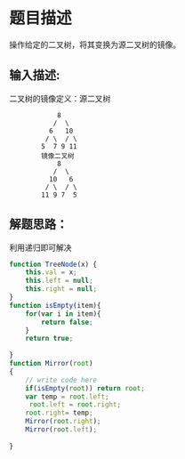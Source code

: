 # 题目描述
操作给定的二叉树，将其变换为源二叉树的镜像。 
## 输入描述:
二叉树的镜像定义：源二叉树 

```
    	    8
    	   /  \
    	  6   10
    	 / \  / \
    	5  7 9 11
    	镜像二叉树
    	    8
    	   /  \
    	  10   6
    	 / \  / \
    	11 9 7  5
```    	
    	
## 解题思路：
利用递归即可解决	

```javascript    	
function TreeNode(x) {
    this.val = x;
    this.left = null;
    this.right = null;
} 
function isEmpty(item){
    for(var i in item){
        return false;
    }
    return true;
    
}
function Mirror(root)
{
    // write code here
    if(isEmpty(root)) return root;
    var temp = root.left;
     root.left = root.right;
    root.right= temp; 
    Mirror(root.right);
    Mirror(root.left);
    
}

```
